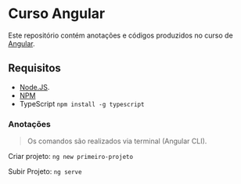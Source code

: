 # Curso Angular

Este repositório contém anotações e códigos produzidos no curso de [Angular](https://loiane.training/course/angular/).

## Requisitos
- [Node.JS](https://nodejs.org/en/).
- [NPM](https://www.npmjs.com/get-npm)
- TypeScript
`npm install -g typescript`

### Anotações
> Os comandos são realizados via terminal (Angular CLI).

Criar projeto:
`ng new primeiro-projeto`

Subir Projeto:
`ng serve`